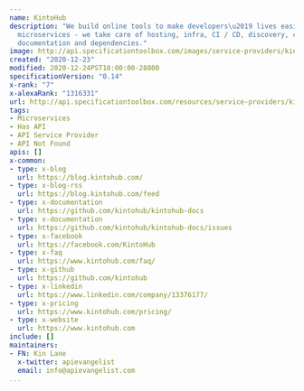 ```yaml
---
name: KintoHub
description: "We build online tools to make developers\u2019 lives easier. You code
  microservices - we take care of hosting, infra, CI / CD, discovery, compatibility,
  documentation and dependencies."
image: http://api.specificationtoolbox.com/images/service-providers/kintohub.jpg
created: "2020-12-23"
modified: 2020-12-24PST10:00:00-28800
specificationVersion: "0.14"
x-rank: "7"
x-alexaRank: "1316331"
url: http://api.specificationtoolbox.com/resources/service-providers/kintohub/
tags:
- Microservices
- Has API
- API Service Provider
- API Not Found
apis: []
x-common:
- type: x-blog
  url: https://blog.kintohub.com/
- type: x-blog-rss
  url: https://blog.kintohub.com/feed
- type: x-documentation
  url: https://github.com/kintohub/kintohub-docs
- type: x-documentation
  url: https://github.com/kintohub/kintohub-docs/issues
- type: x-facebook
  url: https://facebook.com/KintoHub
- type: x-faq
  url: https://www.kintohub.com/faq/
- type: x-github
  url: https://github.com/kintohub
- type: x-linkedin
  url: https://www.linkedin.com/company/13376177/
- type: x-pricing
  url: https://www.kintohub.com/pricing/
- type: x-website
  url: https://www.kintohub.com
include: []
maintainers:
- FN: Kin Lane
  x-twitter: apievangelist
  email: info@apievangelist.com
...
```

